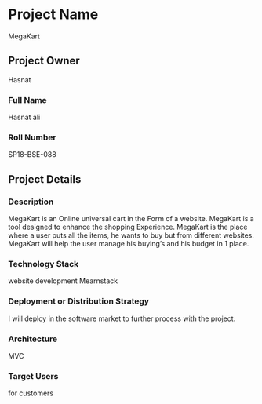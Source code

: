 # Project Name
MegaKart
## Project Owner
Hasnat 
### Full Name
Hasnat ali
### Roll Number
SP18-BSE-088

## Project Details
### Description
MegaKart is an Online universal cart in the Form of a website. MegaKart is a tool designed to enhance the shopping Experience. MegaKart is the place where a user puts all the items, he wants to buy but from different websites. MegaKart will help the user manage his buying’s and his budget in 1 place. 
### Technology Stack
  website development
  Mearnstack

### Deployment or Distribution Strategy
  I will deploy in the software market to further process with the project.

### Architecture
MVC

### Target Users
for customers